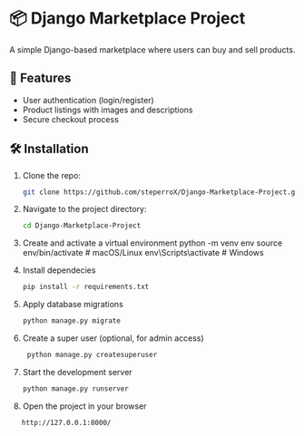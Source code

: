 # 📦 Django Marketplace Project

A simple Django-based marketplace where users can buy and sell products.

## 🚀 Features
- User authentication (login/register)
- Product listings with images and descriptions
- Secure checkout process

## 🛠 Installation
1. Clone the repo:
   ```bash
   git clone https://github.com/steperroX/Django-Marketplace-Project.git
2. Navigate to the project directory:
   ```bash
   cd Django-Marketplace-Project
3. Create and activate a virtual environment
   python -m venv env
   source env/bin/activate  # macOS/Linux
   env\Scripts\activate  # Windows

4. Install dependecies
    ```bash
   pip install -r requirements.txt
5. Apply database migrations
    ```bash
   python manage.py migrate
6. Create a super user (optional, for admin access)
    ```bash
     python manage.py createsuperuser
7. Start the development server
   ```bash
   python manage.py runserver
8. Open the project in your browser
```bash
   http://127.0.0.1:8000/

